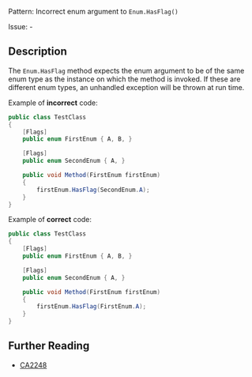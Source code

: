 Pattern: Incorrect enum argument to `Enum.HasFlag()`

Issue: -

## Description

The `Enum.HasFlag` method expects the enum argument to be of the same enum type as the instance on which the method is invoked. If these are different enum types, an unhandled exception will be thrown at run time.

Example of **incorrect** code:

```cs
public class TestClass
{
    [Flags]
    public enum FirstEnum { A, B, }

    [Flags]
    public enum SecondEnum { A, }

    public void Method(FirstEnum firstEnum)
    {
        firstEnum.HasFlag(SecondEnum.A);
    }
}
```

Example of **correct** code:

```cs
public class TestClass
{
    [Flags]
    public enum FirstEnum { A, B, }

    [Flags]
    public enum SecondEnum { A, }

    public void Method(FirstEnum firstEnum)
    {
        firstEnum.HasFlag(FirstEnum.A);
    }
}
```

## Further Reading

* [CA2248](https://learn.microsoft.com/en-us/dotnet/fundamentals/code-analysis/quality-rules/ca2248)

